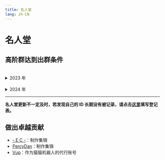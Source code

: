 ```yaml
---
title: 名人堂
lang: zh-CN
---
```

<!-- markdownlint-disable MD033 MD025 -->

# 名人堂

## 高阶群达到出群条件

<br/>

<details>
<summary> 2023 年</summary>

- [ColdSnowFox](https://osu.ppy.sh/users/19890921) (2023/3/9)
- [-Spring Night-](https://osu.ppy.sh/users/17064371) (2023/3/21)
- [[Lily_White]](https://osu.ppy.sh/users/12749779) (2023/3/24)
- [ShandenOnter](https://osu.ppy.sh/users/13999223) (2023/4/14)
- [ICboom](https://osu.ppy.sh/users/4007552) (2023/5/20)
- [Flamouria](https://osu.ppy.sh/users/13048150) (2023/5/25)
- [[ Sakana ]](https://osu.ppy.sh/users/29825758) (2023/5/25)
- [Stick_Fish](https://osu.ppy.sh/users/13358640) (2023/5/30)
- [ttyuio](https://osu.ppy.sh/users/32679990) (2023/6/1)
- [maduang](https://osu.ppy.sh/users/29081543) (2023/6/8)
- [itsushini](https://osu.ppy.sh/users/17074316) (2023/6/15)
- [Neutron torpedo](https://osu.ppy.sh/users/24657559) (2023/7/?)
- [h i b i k i](https://osu.ppy.sh/users/16604940) (2023/8/22)
- [232333](https://osu.ppy.sh/users/7945343) (2023/8/24)
- [QiCaiLieMaxMox](https://osu.ppy.sh/users/7990368) (2023/9/4)
- [Marisaya](https://osu.ppy.sh/users/13354073) (2023/9/9)
- [Ninyaya](https://osu.ppy.sh/users/13198369) (2023/9/22)
- [Apeuriox](https://osu.ppy.sh/users/11232623) (2023/9/23)
- [nasucase](https://osu.ppy.sh/users/29046592/osu) (2023/9/23)
- [red__pig](https://osu.ppy.sh/users/15603359) (2023/10/2)
- [Sylvester1](https://osu.ppy.sh/users/25454161) (2023/10/13)
- [sion22](https://osu.ppy.sh/users/30137844) (2023/10/21)

</details>

<br/>

<details>
<summary> 2024 年</summary>

- [ShandenTeio](https://osu.ppy.sh/users/25776202) (2024/2/?)
- [misaki daisuki](https://osu.ppy.sh/users/29037830) (2024/3/12)
- [Silence_Suzuka_](https://osu.ppy.sh/users/32635915) (2024/3/22)
- [Hekiru](https://osu.ppy.sh/users/16446039) (2024/3/22)
- [FaQxD](https://osu.ppy.sh/users/16834148) (2024/3/22)
- [Youziz](https://osu.ppy.sh/users/2395512) (2024/3/24)
- [RoyMaster](https://osu.ppy.sh/users/28365836) (2024/3/24)
- [nolazysans](https://osu.ppy.sh/users/15114200) (2024/3/24)
- [7White](https://osu.ppy.sh/users/17159216) (2024/3/24)
- [ls00](https://osu.ppy.sh/users/33463475) (2024/3/24)
- [biscuitkey](https://osu.ppy.sh/users/29918427) (2024/3/24)
- [wzr](https://osu.ppy.sh/users/2213247) (2024/3/24)
- [TakinaInoue_](https://osu.ppy.sh/users/14244143) (2024/3/24)
- [My Angel Pouxba](https://osu.ppy.sh/users/3046750) (2024/3/29)

</details>

---

**名人堂更新不一定及时，若发现自己的 ID 长期没有被记录，请点击[**这里**](https://docs.qq.com/form/page/DUnV4TlRPUUNTQ2FO)填写登记表。**

## 做出卓越贡献

- [\- E C \-](https://osu.ppy.sh/users/13552636)：制作集锦
- [PercyDan](https://osu.ppy.sh/users/17268434)：制作集锦
- [Vup](https://osu.ppy.sh/users/19755783)：作为猫猫机器人的代行账号
